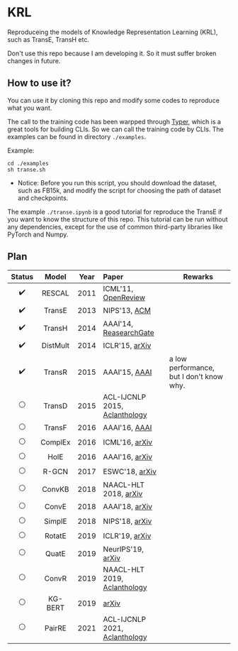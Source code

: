 # KRL

Reproduceing the models of Knowledge Representation Learning (KRL), such as TransE, TransH etc.

Don't use this repo because I am developing it. So it must suffer broken changes in future.

## How to use it?

You can use it by cloning this repo and modify some codes to reproduce what you want.

The call to the training code has been warpped through [Typer](https://typer.tiangolo.com/), which is a great tools for building CLIs. So we can call the training code by CLIs. The examples can be found in directory `./examples`.

Example:

```shell
cd ./examples
sh transe.sh
```

+ Notice: Before you run this script, you should download the dataset, such as FB15k, and modify the script for choosing the path of dataset and checkpoints.

The example `./transe.ipynb` is a good tutorial for reproduce the TransE if you want to know the structure of this repo. This tutorial can be run without any dependencies, except for the use of common third-party libraries like PyTorch and Numpy.

## Plan

| Status |  Model   | Year | Paper  | Rewarks |
|  :----:  | :----:  | :----: | :--- | --- |
| :heavy_check_mark:  | RESCAL | 2011 | ICML'11, [OpenReview](https://openreview.net/forum?id=H14QEiZ_WS) | |
| :heavy_check_mark:  | TransE | 2013 | NIPS'13, [ACM](http://dl.acm.org/doi/10.5555/2999792.2999923) | |
| :heavy_check_mark:  | TransH | 2014 | AAAI'14, [ReasearchGate](https://www.researchgate.net/publication/319207032_Knowledge_Graph_Embedding_by_Translating_on_Hyperplanes) | |
| :heavy_check_mark: | DistMult | 2014 | ICLR'15, [arXiv](http://arxiv.org/abs/1412.6575) | |
| :heavy_check_mark: | TransR | 2015 | AAAI'15, [AAAI](https://ojs.aaai.org/index.php/AAAI/article/view/9491) | a low performance, but I don't know why. |
| :white_circle: | TransD | 2015 | ACL-IJCNLP 2015, [Aclanthology](https://aclanthology.org/P15-1067) | |
| :white_circle: | TransF | 2016 | AAAI'16, [AAAI](https://www.aaai.org/ocs/index.php/KR/KR16/paper/view/12887) | |
| :white_circle: | ComplEx | 2016 | ICML'16, [arXiv](http://arxiv.org/abs/1606.06357) | |
| :white_circle: | HolE | 2016 | AAAI'16, [arXiv](http://arxiv.org/abs/1510.04935) | |
| :white_circle: | R-GCN | 2017 | ESWC'18, [arXiv](http://arxiv.org/abs/1703.06103) | |
| :white_circle: | ConvKB | 2018 | NAACL-HLT 2018, [arXiv](http://arxiv.org/abs/1712.02121) | |
| :white_circle: | ConvE | 2018 | AAAI'18, [arXiv](http://arxiv.org/abs/1707.01476) | |
| :white_circle: | SimplE | 2018 | NIPS'18, [arXiv](http://arxiv.org/abs/1802.04868) | |
| :white_circle: | RotatE | 2019 | ICLR'19, [arXiv](http://arxiv.org/abs/1902.10197) | |
| :white_circle: | QuatE | 2019 | NeurIPS'19, [arXiv](http://arxiv.org/abs/1904.10281) | |
| :white_circle: | ConvR | 2019 | NAACL-HLT 2019, [Aclanthology](https://aclanthology.org/N19-1103) | |
| :white_circle: | KG-BERT | 2019 | [arXiv](http://arxiv.org/abs/1909.03193) | |
| :white_circle: | PairRE | 2021 | ACL-IJCNLP 2021, [Aclanthology](https://aclanthology.org/2021.acl-long.336) | |
